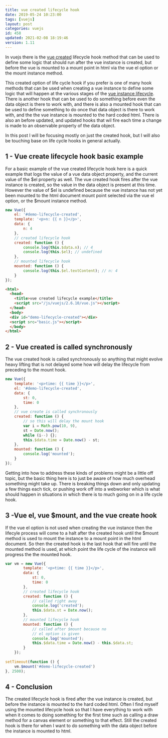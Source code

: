```yaml
---
title: vue created lifecycle hook
date: 2019-05-24 10:23:00
tags: [vuejs]
layout: post
categories: vuejs
id: 458
updated: 2021-02-08 18:19:46
version: 1.11
---
```


In vuejs there is the [vue created](https://vuejs.org/v2/api/#created) lifecycle hook method that can be used to define some logic that should run after the vue instance is created, but before the vue is mounted to a mount point in html via the vue el option or the mount instance method. 

This created option of life cycle hook if you prefer is one of many hook methods that can be used when creating a vue instance to define some logic that will happen at the various stages of the [vue instance lifecycle](https://vuejs.org/v2/guide/instance.html#Instance-Lifecycle-Hooks). There is another hook that can be used to do something before even the data object is there to work with, and there is also a mounted hook that can be used to define something to do once that data object is there to work with, and the the vue instance is mounted to the hard coded html. There is also an before updated, and updated hooks that wil fire each time a change is made to an observable property of the data object.

In this post I will be focusing mostly on just the created hook, but I will also be touching base on life cycle hooks in general actually.

<!-- more -->

## 1 - Vue create lifecycle hook basic example

For a basic example of the vue created lifecycle hook here is a quick example that logs the value of a vue data object property, and the current value of the $el property as well. The vue created hook fires after the vue instance is created, so the value in the data object is present at this time. However the value of $el is undefined because the vue instance has not yet been mounted to the html document mount point selected via the vue el option, or the $mount instance method.

```js
new Vue({
    el: '#demo-lifecycle-created',
    template: '<p>n: {{ n }}</p>',
    data: {
        n: 4
    },
    // created lifecycle hook
    created: function () {
        console.log(this.$data.n); // 4
        console.log(this.$el); // undefined
    },
    // mounted lifecycle hook
    mounted: function () {
        console.log(this.$el.textContent); // n: 4
    }
});
```

```html
<html>
  <head>
    <title>vue created lifecycle example</title>
    <script src="/js/vuejs/2.6.10/vue.js"></script>
  </head>
  <body>
  <div id="demo-lifecycle-created"></div>
  <script src="basic.js"></script>
  </body>
</html>
```

## 2 - Vue created is called synchronously

The vue created hook is called synchronously so anything that might evolve heavy lifting that is not delayed some how will delay the lifecycle from preceding to the mount hook.

```js
new Vue({
    template: '<p>time: {{ time }}</p>',
    el: '#demo-lifecycle-created',
    data: {
        st: 0,
        time: 0
    },
    // vue create is called synchronously
    created: function () {
        // so this will delay the mount hook
        var i = Math.pow(10, 9),
        st = Date.now();
        while (i--) {};
        this.$data.time = Date.now() - st;
    },
    mounted: function () {
        console.log('mounted');
    }
});
```

Getting into how to address these kinds of problems might be a little off topic, but the basic thing here is to just be aware of how much overhead something might take up. There is breaking things down and only updating a few things each tick, or pushing work off into a webworker which is what should happen in situations in which there is to much going on in a life cycle hook.

## 3 -Vue el, vue $mount, and the vue create hook

If the vue el option is not used when creating the vue instance then the lifecyle process will come to a halt after the created hook until the $mount method is used to mount the instance to a mount point in the html document. So then the created hook is the last hook that will fire until the mounted method is used, at which point the life cycle of the instance will progress the the mounted hook.

```js
var vm = new Vue({
        template: '<p>time: {{ time }}</p>',
        data: {
            st: 0,
            time: 0
        },
        // created lifecycle hook
        created: function () {
            // called right away
            console.log('created');
            this.$data.st = Date.now();
        },
        // mounted lifecycle hook
        mounted: function () {
            // called after $mount because no
            // el option is given
            console.log('mounted');
            this.$data.time = Date.now() - this.$data.st;
        }
    });
 
setTimeout(function () {
    vm.$mount('#demo-lifecycle-created')
}, 2500);
```

## 4 - Conclusion

The created lifecycle hook is fired after the vue instance is created, but before the instance is mounted to the hard coded html. Often I find myself using the mounted lifecycle hook so that I have everything to work with when it comes to doing something for the first time such as calling a draw method for a canvas element or something to that effect. Still the created hook is there for when I want to do something with the data object before the instance is mounted to html.
